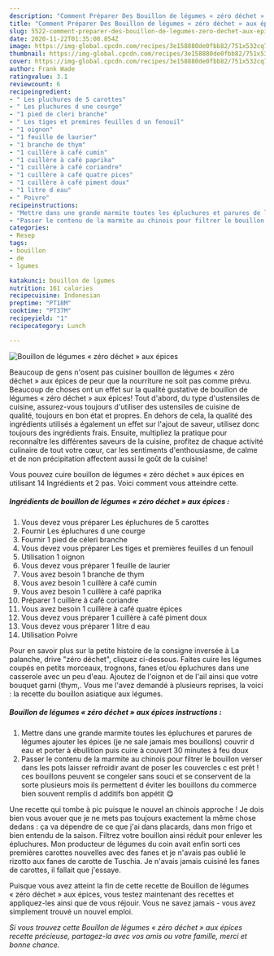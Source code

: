 ```yaml
---
description: "Comment Préparer Des Bouillon de légumes « zéro déchet » aux épices"
title: "Comment Préparer Des Bouillon de légumes « zéro déchet » aux épices"
slug: 5522-comment-preparer-des-bouillon-de-legumes-zero-dechet-aux-epices
date: 2020-11-22T01:35:08.854Z
image: https://img-global.cpcdn.com/recipes/3e158880de0fbb82/751x532cq70/bouillon-de-legumes-zero-dechet-aux-epices-photo-principale-de-la-recette.jpg
thumbnail: https://img-global.cpcdn.com/recipes/3e158880de0fbb82/751x532cq70/bouillon-de-legumes-zero-dechet-aux-epices-photo-principale-de-la-recette.jpg
cover: https://img-global.cpcdn.com/recipes/3e158880de0fbb82/751x532cq70/bouillon-de-legumes-zero-dechet-aux-epices-photo-principale-de-la-recette.jpg
author: Frank Wade
ratingvalue: 3.1
reviewcount: 6
recipeingredient:
- " Les pluchures de 5 carottes"
- " Les pluchures d une courge"
- "1 pied de cleri branche"
- " Les tiges et premires feuilles d un fenouil"
- "1 oignon"
- "1 feuille de laurier"
- "1 branche de thym"
- "1 cuillère à café cumin"
- "1 cuillère à café paprika"
- "1 cuillère à café coriandre"
- "1 cuillère à café quatre pices"
- "1 cuillère à café piment doux"
- "1 litre d eau"
- " Poivre"
recipeinstructions:
- "Mettre dans une grande marmite toutes les épluchures et parures de légumes ajouter les épices (je ne sale jamais mes bouillons) couvrir d eau et porter à ébullition puis cuire à couvert 30 minutes à feu doux"
- "Passer le contenu de la marmite au chinois pour filtrer le bouillon verser dans les pots laisser refroidir avant de poser les couvercles c est prêt ! ces bouillons peuvent se congeler sans souci et se conservent de la sorte plusieurs mois ils permettent d éviter les bouillons du commerce bien souvent remplis d additifs bon appétit 😋"
categories:
- Resep
tags:
- bouillon
- de
- lgumes

katakunci: bouillon de lgumes 
nutrition: 161 calories
recipecuisine: Indonesian
preptime: "PT18M"
cooktime: "PT37M"
recipeyield: "1"
recipecategory: Lunch

---
```



![Bouillon de légumes « zéro déchet » aux épices](https://img-global.cpcdn.com/recipes/3e158880de0fbb82/751x532cq70/bouillon-de-legumes-zero-dechet-aux-epices-photo-principale-de-la-recette.jpg)

Beaucoup de gens n'osent pas cuisiner bouillon de légumes « zéro déchet » aux épices de peur que la nourriture ne soit pas comme prévu. Beaucoup de choses ont un effet sur la qualité gustative de bouillon de légumes « zéro déchet » aux épices! Tout d'abord, du type d'ustensiles de cuisine, assurez-vous toujours d'utiliser des ustensiles de cuisine de qualité, toujours en bon état et propres. En dehors de cela, la qualité des ingrédients utilisés a également un effet sur l'ajout de saveur, utilisez donc toujours des ingrédients frais. Ensuite, multipliez la pratique pour reconnaître les différentes saveurs de la cuisine, profitez de chaque activité culinaire de tout votre cœur, car les sentiments d'enthousiasme, de calme et de non précipitation affectent aussi le goût de la cuisine!

<!--inarticleads1-->

Vous pouvez cuire bouillon de légumes « zéro déchet » aux épices en utilisant 14 Ingrédients et 2 pas. Voici comment vous atteindre cette.

##### Ingrédients de bouillon de légumes « zéro déchet » aux épices :

1. Vous devez vous préparer  Les épluchures de 5 carottes
1. Fournir  Les épluchures d une courge
1. Fournir 1 pied de céleri branche
1. Vous devez vous préparer  Les tiges et premières feuilles d un fenouil
1. Utilisation 1 oignon
1. Vous devez vous préparer 1 feuille de laurier
1. Vous avez besoin 1 branche de thym
1. Vous avez besoin 1 cuillère à café cumin
1. Vous avez besoin 1 cuillère à café paprika
1. Préparer 1 cuillère à café coriandre
1. Vous avez besoin 1 cuillère à café quatre épices
1. Vous devez vous préparer 1 cuillère à café piment doux
1. Vous devez vous préparer 1 litre d eau
1. Utilisation  Poivre


Pour en savoir plus sur la petite histoire de la consigne inversée à La palanche, drive &#34;zéro déchet&#34;, cliquez ci-dessous. Faites cuire les légumes coupés en petits morceaux, trognons, fanes et/ou épluchures dans une casserole avec un peu d&#39;eau. Ajoutez de l&#39;oignon et de l&#39;ail ainsi que votre bouquet garni (thym,. Vous me l&#39;avez demandé à plusieurs reprises, la voici : la recette du bouillon asiatique aux légumes. 

<!--inarticleads2-->

##### Bouillon de légumes « zéro déchet » aux épices instructions :

1. Mettre dans une grande marmite toutes les épluchures et parures de légumes ajouter les épices (je ne sale jamais mes bouillons) couvrir d eau et porter à ébullition puis cuire à couvert 30 minutes à feu doux
1. Passer le contenu de la marmite au chinois pour filtrer le bouillon verser dans les pots laisser refroidir avant de poser les couvercles c est prêt ! ces bouillons peuvent se congeler sans souci et se conservent de la sorte plusieurs mois ils permettent d éviter les bouillons du commerce bien souvent remplis d additifs bon appétit 😋


Une recette qui tombe à pic puisque le nouvel an chinois approche ! Je dois bien vous avouer que je ne mets pas toujours exactement la même chose dedans : ça va dépendre de ce que j&#39;ai dans placards, dans mon frigo et bien entendu de la saison. Filtrez votre bouillon ainsi réduit pour enlever les épluchures. Mon producteur de légumes du coin avait enfin sorti ces premières carottes nouvelles avec des fanes et je n&#39;avais pas oublié le rizotto aux fanes de carotte de Tuschia. Je n&#39;avais jamais cuisiné les fanes de carottes, il fallait que j&#39;essaye. 

<!--inarticleads1-->

<p>
Puisque vous avez atteint la fin de cette recette de Bouillon de légumes « zéro déchet » aux épices, vous testez maintenant des recettes et appliquez-les ainsi que de vous réjouir. Vous ne savez jamais - vous avez simplement trouvé un nouvel emploi.
</p>

<p>
<i>Si vous trouvez cette Bouillon de légumes « zéro déchet » aux épices recette précieuse, partagez-la avec vos amis ou votre famille, merci et bonne chance.</i>
</p>
